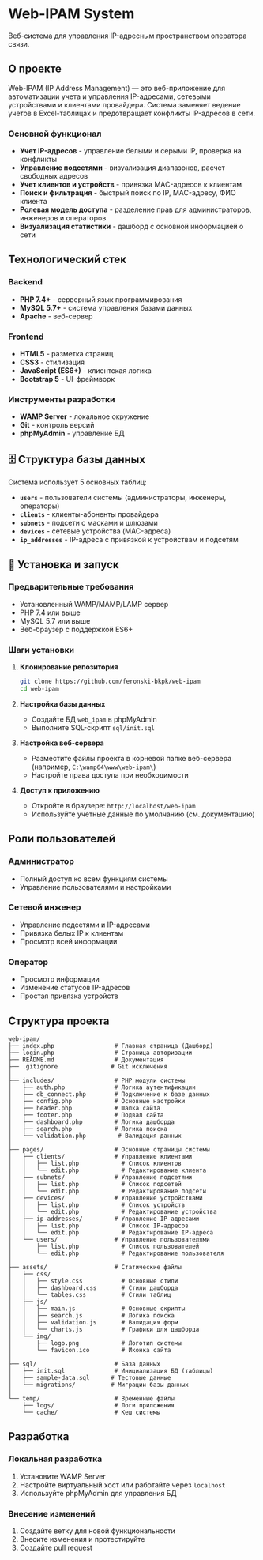 # Web-IPAM System

Веб-система для управления IP-адресным пространством оператора связи.

## О проекте

Web-IPAM (IP Address Management) — это веб-приложение для автоматизации учета и управления IP-адресами, сетевыми устройствами и клиентами провайдера. Система заменяет ведение учетов в Excel-таблицах и предотвращает конфликты IP-адресов в сети.

### Основной функционал

- **Учет IP-адресов** - управление белыми и серыми IP, проверка на конфликты
- **Управление подсетями** - визуализация диапазонов, расчет свободных адресов
- **Учет клиентов и устройств** - привязка MAC-адресов к клиентам
- **Поиск и фильтрация** - быстрый поиск по IP, MAC-адресу, ФИО клиента
- **Ролевая модель доступа** - разделение прав для администраторов, инженеров и операторов
- **Визуализация статистики** - дашборд с основной информацией о сети

## Технологический стек

### Backend

- **PHP 7.4+** - серверный язык программирования
- **MySQL 5.7+** - система управления базами данных
- **Apache** - веб-сервер

### Frontend

- **HTML5** - разметка страниц
- **CSS3** - стилизация
- **JavaScript (ES6+)** - клиентская логика
- **Bootstrap 5** - UI-фреймворк

### Инструменты разработки

- **WAMP Server** - локальное окружение
- **Git** - контроль версий
- **phpMyAdmin** - управление БД

## 🗄 Структура базы данных

Система использует 5 основных таблиц:

- **`users`** - пользователи системы (администраторы, инженеры, операторы)
- **`clients`** - клиенты-абоненты провайдера
- **`subnets`** - подсети с масками и шлюзами
- **`devices`** - сетевые устройства (MAC-адреса)
- **`ip_addresses`** - IP-адреса с привязкой к устройствам и подсетям

## 🚀 Установка и запуск

### Предварительные требования

- Установленный WAMP/MAMP/LAMP сервер
- PHP 7.4 или выше
- MySQL 5.7 или выше
- Веб-браузер с поддержкой ES6+

### Шаги установки

1. **Клонирование репозитория**
   
   ```bash
   git clone https://github.com/feronski-bkpk/web-ipam
   cd web-ipam
   ```

2. **Настройка базы данных**
   
   - Создайте БД `web_ipam` в phpMyAdmin
   - Выполните SQL-скрипт `sql/init.sql`

3. **Настройка веб-сервера**
   
   - Разместите файлы проекта в корневой папке веб-сервера (например, `C:\wamp64\www\web-ipam\`)
   - Настройте права доступа при необходимости

4. **Доступ к приложению**
   
   - Откройте в браузере: `http://localhost/web-ipam`
   - Используйте учетные данные по умолчанию (см. документацию)

## Роли пользователей

### Администратор

- Полный доступ ко всем функциям системы
- Управление пользователями и настройками

### Сетевой инженер

- Управление подсетями и IP-адресами
- Привязка белых IP к клиентам
- Просмотр всей информации

### Оператор

- Просмотр информации
- Изменение статусов IP-адресов
- Простая привязка устройств

## Структура проекта

```
web-ipam/
├── index.php                 # Главная страница (Дашборд)
├── login.php                 # Страница авторизации
├── README.md                 # Документация
├── .gitignore               # Git исключения
│
├── includes/                 # PHP модули системы
│   ├── auth.php              # Логика аутентификации
│   ├── db_connect.php        # Подключение к базе данных
│   ├── config.php            # Основные настройки
│   ├── header.php            # Шапка сайта
│   ├── footer.php            # Подвал сайта
│   ├── dashboard.php         # Логика дашборда
│   ├── search.php            # Логика поиска
│   └── validation.php         # Валидация данных
│
├── pages/                    # Основные страницы системы
│   ├── clients/              # Управление клиентами
│   │   ├── list.php            # Список клиентов
│   │   └── edit.php            # Редактирование клиента
│   ├── subnets/              # Управление подсетями
│   │   ├── list.php            # Список подсетей
│   │   └── edit.php            # Редактирование подсети
│   ├── devices/              # Управление устройствами
│   │   ├── list.php            # Список устройств
│   │   └── edit.php            # Редактирование устройства
│   ├── ip-addresses/         # Управление IP-адресами
│   │   ├── list.php            # Список IP-адресов
│   │   └── edit.php            # Редактирование IP-адреса
│   └── users/                # Управление пользователями
│       ├── list.php            # Список пользователей
│       └── edit.php            # Редактирование пользователя
│
├── assets/                   # Статические файлы
│   ├── css/
│   │   ├── style.css           # Основные стили
│   │   ├── dashboard.css       # Стили дашборда
│   │   └── tables.css          # Стили таблиц
│   ├── js/
│   │   ├── main.js             # Основные скрипты
│   │   ├── search.js           # Логика поиска
│   │   ├── validation.js       # Валидация форм
│   │   └── charts.js           # Графики для дашборда
│   └── img/
│       ├── logo.png            # Логотип системы
│       └── favicon.ico         # Иконка сайта
│
├── sql/                      # База данных
│   ├── init.sql              # Инициализация БД (таблицы)
│   ├── sample-data.sql      # Тестовые данные
│   └── migrations/          # Миграции базы данных
│
└── temp/                     # Временные файлы
    ├── logs/                 # Логи приложения
    └── cache/                # Кеш системы
```

## Разработка

### Локальная разработка

1. Установите WAMP Server
2. Настройте виртуальный хост или работайте через `localhost`
3. Используйте phpMyAdmin для управления БД

### Внесение изменений

1. Создайте ветку для новой функциональности
2. Внесите изменения и протестируйте
3. Создайте pull request
